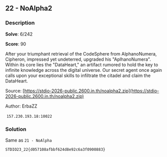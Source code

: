## 22 - NoAlpha2

### Description

**Solve**: 6/242

**Score**: 90

After your triumphant retrieval of the CodeSphere from AlphanoNumera, Cipheron, impressed yet undeterred, upgraded his "AplhanoNumera". Within its core lies the "DataHeart," an artifact rumored to hold the key to infinite knowledge across the digital universe. Our secret agent once again calls upon your exceptional skills to infiltrate the citadel and claim the DataHeart.

Source: [https://stdio-2026-public.2600.in.th/noalpha2.zip](https://stdio-2026-public.2600.in.th/noalpha2.zip)

Author: ErbaZZ

 `157.230.193.18:10022`

### Solution

Same as `21 - NoAlpha`

`STDIO23_22{d057108afbbf624d8e92c6a3f0900883}`